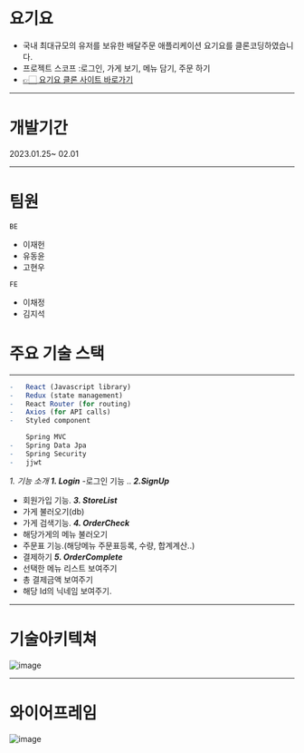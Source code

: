 # 요기요
- 국내 최대규모의 유저를 보유한 배달주문 애플리케이션 요기요를 클론코딩하였습니다.
- 프로젝트 스코프 :로그인, 가게 보기, 메뉴 담기, 주문 하기
- [👉🏻 요기요 클론 사이트 바로가기](http://chaejung-clonecoding.s3-website.ap-northeast-2.amazonaws.com/)
-----------
# 개발기간
2023.01.25~ 02.01
__________
# 팀원
`BE`
- 이재헌
- 유동윤
- 고현우

`FE`
- 이채정
- 김지석
# 주요 기술 스택
_____________
```r
-   React (Javascript library)
-   Redux (state management)
-   React Router (for routing)
-   Axios (for API calls)
-   Styled component
```

```r
    Spring MVC
-   Spring Data Jpa
-   Spring Security
-   jjwt
```

_1. 기능 소개_
___1. Login___
-로그인 기능 ..
___2.SignUp___
- 회원가입 기능.
___3. StoreList___
- 가게 불러오기(db)
- 가게 검색기능.
___4. OrderCheck___
- 해당가게의 메뉴 불러오기
- 주문표 기능.(해당메뉴 주문표등록, 수량, 합계계산..)
- 결제하기
___5. OrderComplete___
- 선택한 메뉴 리스트 보여주기
- 총 결제금액 보여주기
- 해당 Id의 닉네임 보여주기.
______________
# 기술아키텍쳐
![image](https://user-images.githubusercontent.com/86154028/215790154-1deaa310-d061-438f-b194-6b56bf4b711a.png)
___________
# 와이어프레임
![image](https://user-images.githubusercontent.com/86154028/215790225-596b4d99-e663-4732-8e15-b124bfe8e8b7.png)


